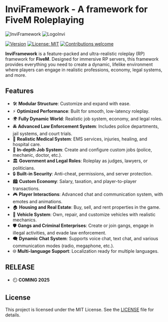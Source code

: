 # InviFramework - A framework for FiveM Roleplaying

![InviFramework](https://cdn.discordapp.com/attachments/868111520268156969/1295631614755209246/INVI_FRAMEWORK.png?ex=670f5a78&is=670e08f8&hm=d04e94658d6c327a8ec061557f32ec9e5c51ba96ae667632552ec3f698f77a06&)
![LogoInvi](https://cdn.discordapp.com/attachments/868111520268156969/1295632161000652870/homepage.png?ex=670f5afa&is=670e097a&hm=1bd011115700a42c918112b8742c41a0df54efb4c88275c49b3894944ea5dfb2&)

<!-- Optional: Add a logo or banner image -->

[![Version](https://img.shields.io/badge/version-1.0-blue.svg)](https://github.com/your-username/inviFramework) [![License: MIT](https://img.shields.io/badge/License-MIT-yellow.svg)](https://opensource.org/licenses/MIT) [![Contributions welcome](https://img.shields.io/badge/contributions-welcome-brightgreen.svg)](https://github.com/your-username/inviFramework/issues)

**InviFramework** is a feature-packed and ultra-realistic roleplay (RP) framework for **FiveM**. Designed for immersive RP servers, this framework provides everything you need to create a dynamic, lifelike environment where players can engage in realistic professions, economy, legal systems, and more.

## Features

- 🛠️ **Modular Structure**: Customize and expand with ease.
- ⚡ **Optimized Performance**: Built for smooth, low-latency roleplay.
- 🌍 **Fully Dynamic World**: Realistic job system, economy, and legal roles.
- 🚔 **Advanced Law Enforcement System**: Includes police departments, jail systems, and court trials.
- 🏥 **Realistic Medical System**: EMS services, injuries, healing, and hospital care.
- 💼 **In-depth Job System**: Create and configure custom jobs (police, mechanic, doctor, etc.).
- 🏛️ **Government and Legal Roles**: Roleplay as judges, lawyers, or politicians.
- 🔒 **Built-in Security**: Anti-cheat, permissions, and server protection.
- 🏙️ **Custom Economy**: Salary, taxation, and player-to-player transactions.
- 🎮 **Player Interactions**: Advanced chat and communication system, with emotes and animations.
- 🏠 **Housing and Real Estate**: Buy, sell, and rent properties in the game.
- 🚗 **Vehicle System**: Own, repair, and customize vehicles with realistic mechanics.
- 🛡️ **Gangs and Criminal Enterprises**: Create or join gangs, engage in illegal activities, and evade law enforcement.
- 🗨️ **Dynamic Chat System**: Supports voice chat, text chat, and various communication modes (radio, megaphone, etc.).
- 🌐 **Multi-language Support**: Localization ready for multiple languages.

## RELEASE
 - ⏲️ **COMING 2025**

## License

This project is licensed under the MIT License. See the [LICENSE](LICENSE) file for details.
